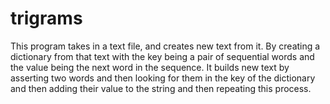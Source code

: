# trigrams
This program takes in a text file, and creates new text from it. By creating a dictionary from that text with the key being a pair of sequential words and the value being the next word in the sequence. It builds new text by asserting two words and then looking for them in the key of the dictionary and then adding their value to the string and then repeating this process.